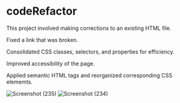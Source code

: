 # codeRefactor

This project involved making corrections to an existing HTML file.

Fixed a link that was broken.

Consolidated CSS classes, selectors, and properties for efficiency.

Improved accessibility of the page.

Applied semantic HTML tags and reorganized corresponding CSS elememts.

![Screenshot (235)](https://user-images.githubusercontent.com/62854999/87193145-12074180-c2c6-11ea-8892-c5f2c30d0d0a.png)
![Screenshot (234)](https://user-images.githubusercontent.com/62854999/87193159-1895b900-c2c6-11ea-8c36-6db6b839cc65.png)

